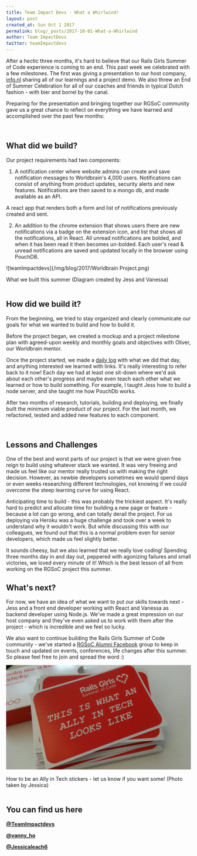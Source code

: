 ```yaml
---
title: Team Impact Devs - What a Whirlwind!
layout: post
created_at: Sun Oct 1 2017
permalink: blog/_posts/2017-10-01-What-a-Whirlwind
author: Team ImpactDevs
twitter: teamImpactdevs
---
```

After a hectic three months, it's hard to believe that our Rails Girls Summer of Code experience is coming to an end.  This past week we celebrated with a few milestones.  The first was giving a presentation to our host company, [info.nl](https://www.info.nl/) sharing all of our learnings and a project demo.  We also threw an End of Summer Celebration for all of our coaches and friends in typical Dutch fashion - with bier and borrel by the canal.

Preparing for the presentation and bringing together our RGSoC community gave us a great chance to reflect on everything we have learned and accomplished over the past few months:

<br>

## What did we build?

Our project requirements had two components:  

1) A notification center where website admins can create and save notification messages to Worldbrain's 4,000 users.  Notifications can consist of anything from product updates, security alerts and new features.  Notifications are then saved to a mongo db, and made available as an API.  

A react app that renders both a form and list of notifications previously created and sent.  

2) An addition to the chrome extension that shows users there are new notifications via a badge on the extension icon, and list that shows all the notifications, all in React.  All unread notifications are bolded, and when it has been read it then becomes un-bolded.  Each user's read & unread notifications are saved and updated locally in the browser using PouchDB.

![teamImpactdevs](/img/blog/2017/Worldbrain Project.png)
<div class="image-credits"> What we built this summer (Diagram created by Jess and Vanessa)</div>

<br>

## How did we build it?

From the beginning, we tried to stay organized and clearly communicate our goals for what we wanted to build and how to build it.  

Before the project began, we created a mockup and a project milestone plan with agreed-upon weekly and monthly goals and objectives with Oliver, our Worldbrain mentor.   

Once the project started, we made a [daily log](https://docs.google.com/spreadsheets/d/17InyrgQ1hkn8HB1uiYWIFWdKyPvT98qEaR2rn5tB6rQ/edit?usp=sharing) with what we did that day, and anything interested we learned with links.  It's really interesting to refer back to it now!  Each day we had at least one sit-down where we'd ask about each other's progress and maybe even teach each other what we learned or how to build something.  For example, I taught Jess how to build a node server, and she taught me how PouchDb works.

After two months of research, tutorials, building and deploying, we finally built the minimum viable product of our project. For the last month, we refactored, tested and added new features to each component.

<br>

## Lessons and Challenges

One of the best and worst parts of our project is that we were given free reign to build using whatever stack we wanted.  It was very freeing and made us feel like our mentor really trusted us with making the right decision.  However, as newbie developers sometimes we would spend days or even weeks researching different technologies, not knowing if we could overcome the steep learning curve for using React.  

Anticipating time to build - this was probably the trickiest aspect.  It's really hard to predict and allocate time for building a new page or feature - because a lot can go wrong, and can totally derail the project. For us deploying via Heroku was a huge challenge and took over a week to understand why it wouldn't work.  But while discussing this with our colleagues, we found out that this is a normal problem even for senior developers, which made us feel slightly better.

It sounds cheesy, but we also learned that we really love coding! Spending three months day in and day out, peppered with agonizing failures and small victories, we loved every minute of it!  Which is the best lesson of all from working on the RGSoC project this summer.

## What's next?

For now, we have an idea of what we want to put our skills towards next - Jess and a front end developer working with React and Vanessa as backend developer using Node.js.  We've made a great impression on our host company and they've even asked us to work with them after the project - which is incredible and we feel so lucky.  

We also want to continue building the Rails Girls Summer of Code community - we've started a [RGSoC Alumni Facebook](https://www.facebook.com/groups/851393618371358/) group to keep in touch and updated on events, conferences, life changes after this summer.  So please feel free to join and spread the word :)

![teamImpactdevs](/img/blog/2017/impact-devs-stickers.jpg)
<div class="image-credits"> How to be an Ally in Tech stickers - let us know if you want some! (Photo taken by Jessica)</div>

<br>

## You can find us here

__[@TeamImpactdevs](https://twitter.com/TeamImpactdevs)__

__[@vanny_ho](https://twitter.com/vanny_ho)__

__[@Jessicaleach6](https://twitter.com/jessicaleach6)__
